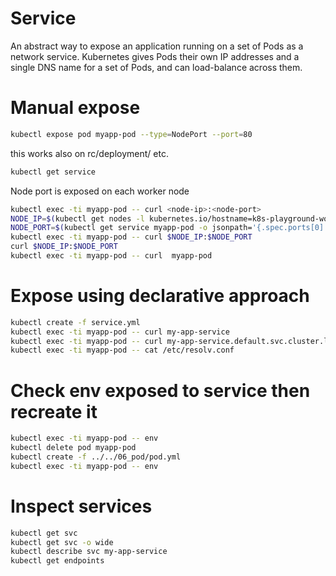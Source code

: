 # Service
An abstract way to expose an application running on a set of Pods as a network service. Kubernetes gives Pods their own IP addresses and a single DNS name for a set of Pods, and can load-balance across them.

# Manual expose

```sh
kubectl expose pod myapp-pod --type=NodePort --port=80
```

this works also on rc/deployment/ etc.

```sh
kubectl get service
```

Node port is exposed on each worker node
```sh
kubectl exec -ti myapp-pod -- curl <node-ip>:<node-port>
NODE_IP=$(kubectl get nodes -l kubernetes.io/hostname=k8s-playground-worker2  -o jsonpath='{.items[0].status.addresses[0].address}')
NODE_PORT=$(kubectl get service myapp-pod -o jsonpath='{.spec.ports[0].nodePort}')
kubectl exec -ti myapp-pod -- curl $NODE_IP:$NODE_PORT
curl $NODE_IP:$NODE_PORT
kubectl exec -ti myapp-pod -- curl  myapp-pod
```

# Expose using declarative approach

```sh
kubectl create -f service.yml
kubectl exec -ti myapp-pod -- curl my-app-service
kubectl exec -ti myapp-pod -- curl my-app-service.default.svc.cluster.local
kubectl exec -ti myapp-pod -- cat /etc/resolv.conf
```

# Check env exposed to service then recreate it

```sh
kubectl exec -ti myapp-pod -- env
kubectl delete pod myapp-pod
kubectl create -f ../../06_pod/pod.yml
kubectl exec -ti myapp-pod -- env
```


# Inspect services

```sh
kubectl get svc
kubectl get svc -o wide
kubectl describe svc my-app-service
kubectl get endpoints
``` 